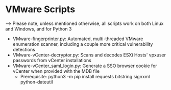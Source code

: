 # VMware Scripts
--> Please note, unless mentioned otherwise, all scripts work on both Linux and Windows, and for Python 3
* VMware-fingerprinter.py: Automated, multi-threaded VMware enumeration scanner, including a couple more critical vulnerability detections
* VMware-vCenter-decryptor.py: Scans and decodes ESXi Hosts' vpxuser passwords from vCenter installations
* VMware-vCenter_saml_login.py: Generate a SSO browser cookie for vCenter when provided with the MDB file
  - Prerequisite: python3 -m pip install requests bitstring signxml python-dateutil
